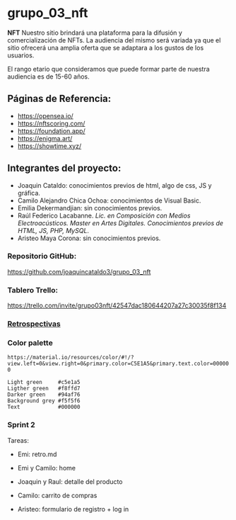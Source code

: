 # grupo_03_nft

**NFT**
Nuestro sitio brindará una plataforma para la difusión y comercialización de NFTs. La audiencia del mismo será variada ya que el sitio ofrecerá una amplia oferta que se adaptara a los gustos de los usuarios.

El rango etario que consideramos que puede formar parte de nuestra audiencia es de 15-60 años.

## Páginas de Referencia:

- https://opensea.io/
- https://nftscoring.com/
- https://foundation.app/
- https://enigma.art/
- https://showtime.xyz/

## Integrantes del proyecto:

- Joaquin Cataldo: conocimientos previos de html, algo de css, JS y gráfica.
- Camilo Alejandro Chica Ochoa: conocimientos de Visual Basic.
- Emilia Dekermandjian: sin conocimientos previos.
- Raúl Federico Lacabanne. _Lic. en Composición con Medios Electroacústicos. Master en Artes Digitales. Conocimientos previos de HTML, JS, PHP, MySQL_.
- Aristeo Maya Corona: sin conocimientos previos.

### Repositorio GitHub:

https://github.com/joaquincataldo3/grupo_03_nft

### Tablero Trello:

https://trello.com/invite/grupo03nft/42547dac180644207a27c30035f8f134

### [Retrospectivas](https://github.com/joaquincataldo3/grupo_03_nft/blob/main/retro.md)

### Color palette

`https://material.io/resources/color/#!/?view.left=0&view.right=0&primary.color=C5E1A5&primary.text.color=000000`

```
Light green     #c5e1a5
Ligther green   #f8ffd7
Darker green    #94af76
Background grey #f5f5f6
Text            #000000
```

### Sprint 2

Tareas:

- Emi: retro.md

- Emi y Camilo: home

- Joaquin y Raul: detalle del producto

- Camilo: carrito de compras

- Aristeo: formulario de registro + log in
